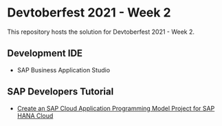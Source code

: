 # Devtoberfest 2021 - Week 2

This repository hosts the solution for Devtoberfest 2021 - Week 2.

## Development IDE

- SAP Business Application Studio

## SAP Developers Tutorial

- [Create an SAP Cloud Application Programming Model Project for SAP HANA Cloud](https://developers.sap.com/tutorials/hana-cloud-cap-create-project.html)